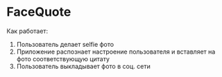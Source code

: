 # FaceQuote

Как работает:
1. Пользователь делает selfie фото
2. Приложение распознает настроение пользователя и вставляет на фото соответствующую цитату
3. Пользователь выкладывает фото в соц. сети
